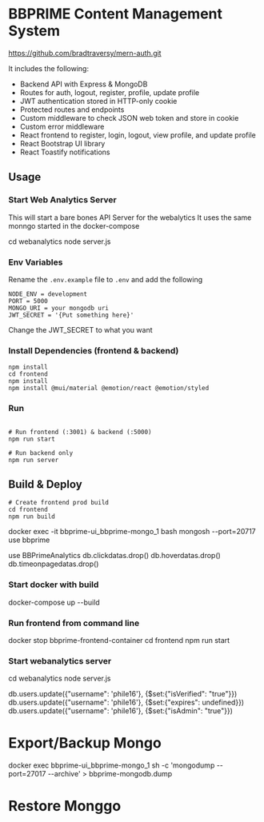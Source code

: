 # BBPRIME Content Management System

https://github.com/bradtraversy/mern-auth.git

It includes the following:

- Backend API with Express & MongoDB
- Routes for auth, logout, register, profile, update profile
- JWT authentication stored in HTTP-only cookie
- Protected routes and endpoints
- Custom middleware to check JSON web token and store in cookie
- Custom error middleware
- React frontend to register, login, logout, view profile, and update profile
- React Bootstrap UI library
- React Toastify notifications

## Usage


### Start Web Analytics Server
This will start a bare bones API Server for the webalytics
It uses the same monngo started in the docker-compose

cd webanalytics
node server.js



### Env Variables

Rename the `.env.example` file to `.env` and add the following

```
NODE_ENV = development
PORT = 5000
MONGO_URI = your mongodb uri
JWT_SECRET = '{Put something here}'
```

Change the JWT_SECRET to what you want

### Install Dependencies (frontend & backend)

```
npm install
cd frontend
npm install
npm install @mui/material @emotion/react @emotion/styled
```

### Run

```

# Run frontend (:3001) & backend (:5000)
npm run start

# Run backend only
npm run server
```

## Build & Deploy

```
# Create frontend prod build
cd frontend
npm run build
```
 

docker exec -it bbprime-ui_bbprime-mongo_1 bash
mongosh --port=20717
use bbprime

use BBPrimeAnalytics
db.clickdatas.drop()
db.hoverdatas.drop()
db.timeonpagedatas.drop()


### Start docker with build
docker-compose up --build

### Run frontend from command line
docker stop bbprime-frontend-container
cd frontend
npm run start

### Start webanalytics server
cd webanalytics
node server.js

db.users.update({"username": 'phile16'}, {$set:{"isVerified": "true"}})
db.users.update({"username": 'phile16'}, {$set:{"expires": undefined}})
db.users.update({"username": 'phile16'}, {$set:{"isAdmin": "true"}})



# Export/Backup Mongo
docker exec bbprime-ui_bbprime-mongo_1 sh -c 'mongodump --port=27017 --archive' > bbprime-mongodb.dump

# Restore Monggo